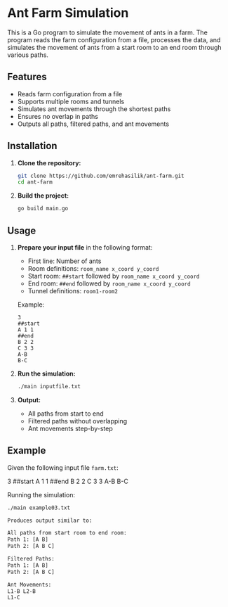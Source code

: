 # Ant Farm Simulation

This is a Go program to simulate the movement of ants in a farm. The program reads the farm configuration from a file, processes the data, and simulates the movement of ants from a start room to an end room through various paths.

## Features

- Reads farm configuration from a file
- Supports multiple rooms and tunnels
- Simulates ant movements through the shortest paths
- Ensures no overlap in paths
- Outputs all paths, filtered paths, and ant movements

## Installation

1. **Clone the repository:**
    ```bash
    git clone https://github.com/emrehasilik/ant-farm.git
    cd ant-farm
    ```

2. **Build the project:**
    ```bash
    go build main.go
    ```

## Usage

1. **Prepare your input file** in the following format:
    - First line: Number of ants
    - Room definitions: `room_name x_coord y_coord`
    - Start room: `##start` followed by `room_name x_coord y_coord`
    - End room: `##end` followed by `room_name x_coord y_coord`
    - Tunnel definitions: `room1-room2`

    Example:
    ```
    3
    ##start
    A 1 1
    ##end
    B 2 2
    C 3 3
    A-B
    B-C
    ```

2. **Run the simulation:**
    ```bash
    ./main inputfile.txt
    ```

3. **Output:**
    - All paths from start to end
    - Filtered paths without overlapping
    - Ant movements step-by-step

## Example

Given the following input file `farm.txt`:

3
##start
A 1 1
##end
B 2 2
C 3 3
A-B
B-C

Running the simulation:

```bash
./main example03.txt

Produces output similar to:

All paths from start room to end room:
Path 1: [A B]
Path 2: [A B C]

Filtered Paths:
Path 1: [A B]
Path 2: [A B C]

Ant Movements:
L1-B L2-B
L1-C
```
